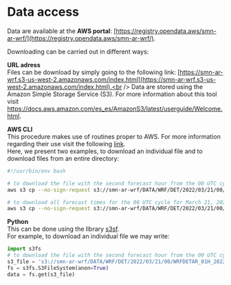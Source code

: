# Data access

Data are available at the **AWS portal**: [https://registry.opendata.aws/smn-ar-wrf/](https://registry.opendata.aws/smn-ar-wrf/).

Downloading can be carried out in different ways:

**URL adress**<br />
Files can be download by simply going to the following link: [https://smn-ar-wrf.s3-us-west-2.amazonaws.com/index.html](https://smn-ar-wrf.s3-us-west-2.amazonaws.com/index.html).<br />
Data are stored using the Amazon Simple Storage Service (S3). For more information about this tool visit https://docs.aws.amazon.com/es_es/AmazonS3/latest/userguide/Welcome.html.

**AWS CLI**<br /> 
This procedure makes use of routines proper to AWS. For more information regarding their use visit the following [link](https://docs.aws.amazon.com/cli/latest/userguide/getting-started-install.html).<br />
Here, we present two examples, to download an individual file and to download files from an entire directory:  <br />
```bash
#!/usr/bin/env bash

# to download the file with the second forecast hour from the 00 UTC cycle for March 21, 2022 to the output_path: 
aws s3 cp --no-sign-request s3://smn-ar-wrf/DATA/WRF/DET/2022/03/21/00/WRFDETAR_01H_20220321_00_002.nc output_path

# to download all forecast times for the 00 UTC cycle for March 21, 2022 to the output_path:
aws s3 cp --no-sign-request s3://smn-ar-wrf/DATA/WRF/DET/2022/03/21/00/ --recursive output_path
```

**Python**<br />
This can be done using the library [s3sf](https://pypi.org/project/s3fs/). <br />
For example, to download an individual file we may write: <br />
```python
import s3fs
# to download the file with the second forecast hour from the 00 UTC cycle for March 21, 2022
s3_file = 's3://smn-ar-wrf/DATA/WRF/DET/2022/03/21/00/WRFDETAR_01H_20220321_00_002.nc'
fs = s3fs.S3FileSystem(anon=True)
data = fs.get(s3_file)
```
